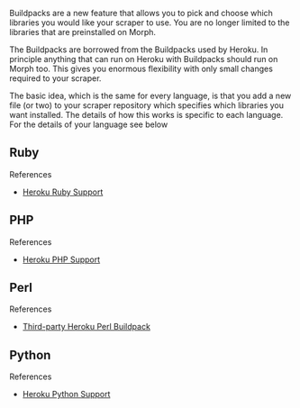 Buildpacks are a new feature that allows you to pick and choose which libraries you would like
your scraper to use. You are no longer limited to the libraries that are preinstalled on Morph.

The Buildpacks are borrowed from the Buildpacks used by Heroku. In principle anything that can
run on Heroku with Buildpacks should run on Morph too. This gives you enormous flexibility with
only small changes required to your scraper.

The basic idea, which is the same for every language, is that you add a new file (or two) to your
scraper repository which specifies which libraries you want installed. The details of how this works
is specific to each language. For the details of your language see below

## Ruby

References

* [Heroku Ruby Support](https://devcenter.heroku.com/articles/ruby-support)

## PHP

References

* [Heroku PHP Support](https://devcenter.heroku.com/articles/php-support)

## Perl

References

* [Third-party Heroku Perl Buildpack](https://github.com/miyagawa/heroku-buildpack-perl)

## Python

References

* [Heroku Python Support](https://devcenter.heroku.com/articles/python-support)
